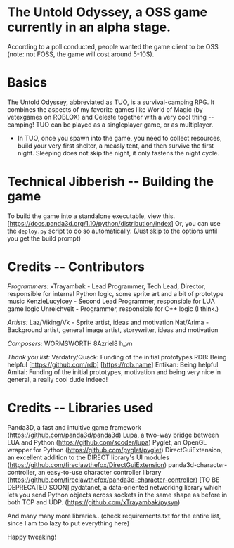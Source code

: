 # The Untold Odyssey, a OSS game currently in an alpha stage.

According to a poll conducted, people wanted the game client to be OSS (note: not FOSS, the game will cost around 5-10$).

# Basics
The Untold Odyssey, abbreviated as TUO, is a survival-camping RPG. It combines the aspects of my favorite games like World of Magic (by vetexgames on ROBLOX) and Celeste together with a very cool thing -- camping!
TUO can be played as a singleplayer game, or as multiplayer.
- In TUO, once you spawn into the game, you need to collect resources, build your very first shelter, a measly tent, and then survive the first night. Sleeping does not skip the night, it only fastens the night cycle.


# Technical Jibberish -- Building the game
To build the game into a standalone executable, view this. [https://docs.panda3d.org/1.10/python/distribution/index]
Or, you can use the `deploy.py` script to do so automatically. (Just skip to the options until you get the build prompt)


# Credits -- Contributors
*Programmers:*
xTrayambak - Lead Programmer, Tech Lead, Director, responsible for internal Python logic, some sprite art and a bit of prototype music
KenzieLucyIcey - Second Lead Programmer, responsible for LUA game logic
Unreichvelt - Programmer, responsible for C++ logic (I think.)


*Artists:*
Laz/Viking/Vk - Sprite artist, ideas and motivation
Nat/Arima - Background artist, general image artist, storywriter, ideas and motivation


*Composers:*
WORMSWORTH
8Azriel8
h_vn


*Thank you list:*
Vardatry/Quack: Funding of the initial prototypes
RDB: Being helpful [https://github.com/rdb] [https://rdb.name]
Entikan: Being helpful
Amitai: Funding of the initial prototypes, motivation and being very nice in general, a really cool dude indeed!


# Credits -- Libraries used
Panda3D, a fast and intuitive game framework (https://github.com/panda3d/panda3d)
Lupa, a two-way bridge between LUA and Python (https://github.com/scoder/lupa)
Pyglet, an OpenGL wrapper for Python (https://github.com/pyglet/pyglet)
DirectGuiExtension, an excellent addition to the DIRECT library's UI modules (https://github.com/fireclawthefox/DirectGuiExtension)
panda3d-character-controller, an easy-to-use character controller library (https://github.com/fireclawthefox/panda3d-character-controller) [TO BE DEPRECATED SOON]
pydatanet, a data-oriented networking library which lets you send Python objects across sockets in the same shape as before in both TCP and UDP. (https://github.com/xTrayambak/pysyn)

And many many more libraries.. (check requirements.txt for the entire list, since I am too lazy to put everything here)

Happy tweaking!
